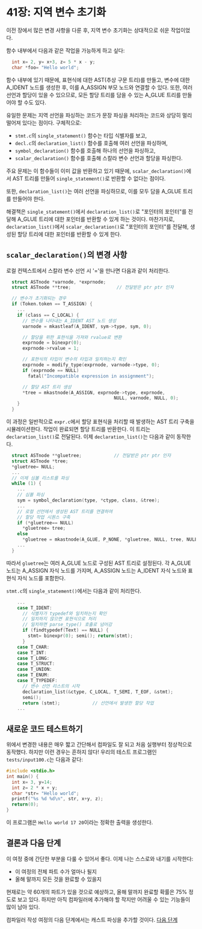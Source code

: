 # 41장: 지역 변수 초기화

이전 장에서 많은 변경 사항을 다룬 후, 지역 변수 초기화는 상대적으로 쉬운 작업이었다.

함수 내부에서 다음과 같은 작업을 가능하게 하고 싶다:

```c
  int x= 2, y= x+3, z= 5 * x - y;
  char *foo= "Hello world";
```

함수 내부에 있기 때문에, 표현식에 대한 AST(추상 구문 트리)를 만들고, 변수에 대한 A_IDENT 노드를 생성한 후, 이를 A_ASSIGN 부모 노드와 연결할 수 있다. 또한, 여러 선언과 할당이 있을 수 있으므로, 모든 할당 트리를 담을 수 있는 A_GLUE 트리를 만들어야 할 수도 있다.

유일한 문제는 지역 선언을 파싱하는 코드가 문장 파싱을 처리하는 코드와 상당히 멀리 떨어져 있다는 점이다. 구체적으로:

 + `stmt.c`의 `single_statement()` 함수는 타입 식별자를 보고,
 + `decl.c`의 `declaration_list()` 함수를 호출해 여러 선언을 파싱하며,
 + `symbol_declaration()` 함수를 호출해 하나의 선언을 파싱하고,
 + `scalar_declaration()` 함수를 호출해 스칼라 변수 선언과 할당을 파싱한다.

주요 문제는 이 함수들이 이미 값을 반환하고 있기 때문에, `scalar_declaration()`에서 AST 트리를 만들어 `single_statement()`로 반환할 수 없다는 점이다.

또한, `declaration_list()`는 여러 선언을 파싱하므로, 이를 모두 담을 A_GLUE 트리를 만들어야 한다.

해결책은 `single_statement()`에서 `declaration_list()`로 "포인터의 포인터"를 전달해 A_GLUE 트리에 대한 포인터를 반환할 수 있게 하는 것이다. 마찬가지로, `declaration_list()`에서 `scalar_declaration()`로 "포인터의 포인터"를 전달해, 생성된 할당 트리에 대한 포인터를 반환할 수 있게 한다.


## `scalar_declaration()`의 변경 사항

로컬 컨텍스트에서 스칼라 변수 선언 시 '='을 만나면 다음과 같이 처리한다.

```c
  struct ASTnode *varnode, *exprnode;
  struct ASTnode **tree;                 // 전달받은 ptr ptr 인자

  // 변수가 초기화되는 경우
  if (Token.token == T_ASSIGN) {
    ...
    if (class == C_LOCAL) {
      // 변수를 나타내는 A_IDENT AST 노드 생성
      varnode = mkastleaf(A_IDENT, sym->type, sym, 0);

      // 할당을 위한 표현식을 가져와 rvalue로 변환
      exprnode = binexpr(0);
      exprnode->rvalue = 1;

      // 표현식의 타입이 변수의 타입과 일치하는지 확인
      exprnode = modify_type(exprnode, varnode->type, 0);
      if (exprnode == NULL)
        fatal("Incompatible expression in assignment");

      // 할당 AST 트리 생성
      *tree = mkastnode(A_ASSIGN, exprnode->type, exprnode,
                                        NULL, varnode, NULL, 0);
    }
  }
```

이 과정은 일반적으로 `expr.c`에서 할당 표현식을 처리할 때 발생하는 AST 트리 구축을 시뮬레이션한다. 작업이 완료되면 할당 트리를 반환한다. 이 트리는 `declaration_list()`로 전달된다. 이제 `declaration_list()`는 다음과 같이 동작한다.

```c
  struct ASTnode **gluetree;            // 전달받은 ptr ptr 인자
  struct ASTnode *tree;
  *gluetree= NULL;
  ...
  // 이제 심볼 리스트를 파싱
  while (1) {
    ...
    // 심볼 파싱
    sym = symbol_declaration(type, *ctype, class, &tree);
    ...
    // 로컬 선언에서 생성된 AST 트리를 연결하여
    // 할당 작업 시퀀스 구축
    if (*gluetree== NULL)
      *gluetree= tree;
    else
      *gluetree = mkastnode(A_GLUE, P_NONE, *gluetree, NULL, tree, NULL, 0);
    ...
  }
```

따라서 `gluetree`는 여러 A_GLUE 노드로 구성된 AST 트리로 설정된다. 각 A_GLUE 노드는 A_ASSIGN 자식 노드를 가지며, A_ASSIGN 노드는 A_IDENT 자식 노드와 표현식 자식 노드를 포함한다.

`stmt.c`의 `single_statement()`에서는 다음과 같이 처리한다.

```c
    ...
    case T_IDENT:
      // 식별자가 typedef와 일치하는지 확인
      // 일치하지 않으면 표현식으로 처리
      // 일치하면 parse_type() 호출로 넘어감
      if (findtypedef(Text) == NULL) {
        stmt= binexpr(0); semi(); return(stmt);
      }
    case T_CHAR:
    case T_INT:
    case T_LONG:
    case T_STRUCT:
    case T_UNION:
    case T_ENUM:
    case T_TYPEDEF:
      // 변수 선언 리스트의 시작
      declaration_list(&ctype, C_LOCAL, T_SEMI, T_EOF, &stmt);
      semi();
      return (stmt);            // 선언에서 발생한 할당 작업
    ...
```


## 새로운 코드 테스트하기

위에서 변경한 내용은 매우 짧고 간단해서 컴파일도 잘 되고 처음 실행부터 정상적으로 동작했다. 하지만 이런 경우는 흔하지 않다! 우리의 테스트 프로그램인 `tests/input100.c`는 다음과 같다:

```c
#include <stdio.h>
int main() {
  int x= 3, y=14;
  int z= 2 * x + y;
  char *str= "Hello world";
  printf("%s %d %d\n", str, x+y, z);
  return(0);
}
```

이 프로그램은 `Hello world 17 20`이라는 정확한 출력을 생성한다.


## 결론과 다음 단계

이 여정 중에 간단한 부분을 다룰 수 있어서 좋다. 이제 나는 스스로와 내기를 시작한다:

+ 이 여정의 전체 파트 수가 얼마나 될지
+ 올해 말까지 모든 것을 완료할 수 있을지

현재로는 약 60개의 파트가 있을 것으로 예상하고, 올해 말까지 완료할 확률은 75% 정도로 보고 있다. 하지만 아직 컴파일러에 추가해야 할 작지만 어려울 수 있는 기능들이 많이 남아 있다.

컴파일러 작성 여정의 다음 단계에서는 캐스트 파싱을 추가할 것이다. [다음 단계](../42_Casting/Readme.md)


